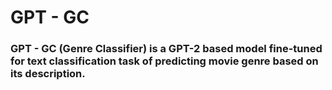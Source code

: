 # GPT - GC
### GPT - GC (Genre Classifier) is a GPT-2 based model fine-tuned for text classification task of predicting movie genre based on its description.
